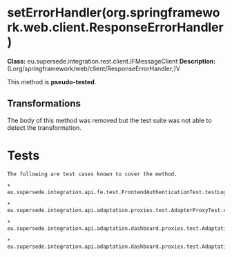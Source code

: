 # setErrorHandler(org.springframework.web.client.ResponseErrorHandler)

**Class:** eu.supersede.integration.rest.client.IFMessageClient
**Description:** (Lorg/springframework/web/client/ResponseErrorHandler;)V

This method is **pseudo-tested**.


## Transformations

The body of this method was removed but the test suite was not able to detect the transformation.


# Tests
    The following are test cases known to cover the method.

    * eu.supersede.integration.api.fe.test.FrontendAuthenticationTest.testLogin(eu.supersede.integration.api.fe.test.FrontendAuthenticationTest) 

    * eu.supersede.integration.api.adaptation.proxies.test.AdapterProxyTest.eu.supersede.integration.api.adaptation.proxies.test.AdapterProxyTest 

    * eu.supersede.integration.api.adaptation.dashboard.proxies.test.AdaptationDashboardProxyTest.eu.supersede.integration.api.adaptation.dashboard.proxies.test.AdaptationDashboardProxyTest 

    * eu.supersede.integration.api.adaptation.dashboard.proxies.test.AdaptationDashboardResetTest.eu.supersede.integration.api.adaptation.dashboard.proxies.test.AdaptationDashboardResetTest 

